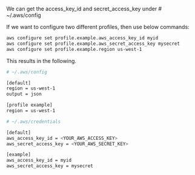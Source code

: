 We can get the access_key_id and secret_access_key under # ~/.aws/config

If we want to configure two different profiles, then use below commands:

```sh
aws configure set profile.example.aws_access_key_id myid
aws configure set profile.example.aws_secret_access_key mysecret
aws configure set profile.example.region us-west-1
```

This results in the following.

```sh
# ~/.aws/config

[default]
region = us-west-1
output = json

[profile example]
region = us-west-1

# ~/.aws/credentials

[default]
aws_access_key_id = <YOUR_AWS_ACCESS_KEY>
aws_secret_access_key = <YOUR_AWS_SECRET_KEY>	

[example]
aws_access_key_id = myid
aws_secret_access_key = mysecret
```

